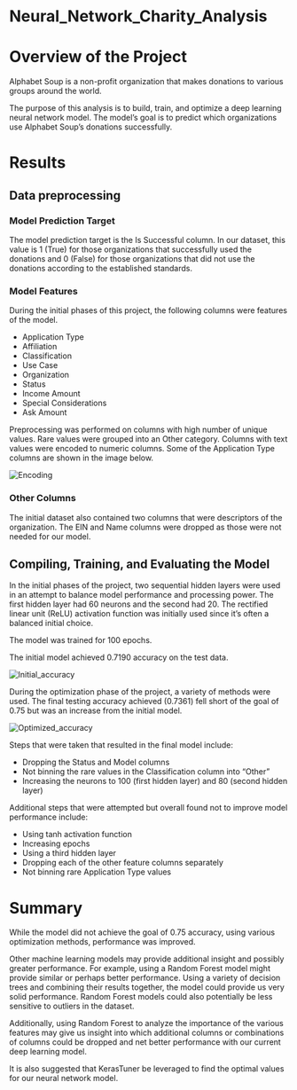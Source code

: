 # Neural_Network_Charity_Analysis

# Overview of the Project

Alphabet Soup is a non-profit organization that makes donations to various groups around the world.  

The purpose of this analysis is to build, train, and optimize a deep learning neural network model.  The model’s goal is to predict which organizations use Alphabet Soup’s donations successfully.


# Results

## Data preprocessing

### Model Prediction Target

The model prediction target is the Is Successful column.  In our dataset, this value is 1 (True) for those organizations that successfully used the donations and 0 (False) for those organizations that did not use the donations according to the established standards.

### Model Features

During the initial phases of this project, the following columns were features of the model.

* Application Type
* Affiliation
* Classification
* Use Case
* Organization
* Status
* Income Amount
* Special Considerations
* Ask Amount

Preprocessing was performed on columns with high number of unique values.  Rare values were grouped into an Other category.  Columns with text values were encoded to numeric columns.  Some of the Application Type columns are shown in the image below.

![Encoding](https://user-images.githubusercontent.com/82730954/132536607-92320b96-44bf-4b5b-b71d-1c4c7022601d.PNG)


### Other Columns

The initial dataset also contained two columns that were descriptors of the organization.  The EIN and Name columns were dropped as those were not needed for our model.


## Compiling, Training, and Evaluating the Model

In the initial phases of the project, two sequential hidden layers were used in an attempt to balance model performance and processing power.  The first hidden layer had 60 neurons and the second had 20.  The rectified linear unit (ReLU) activation function was initially used since it’s often a balanced initial choice.

The model was trained for 100 epochs.

The initial model achieved 0.7190 accuracy on the test data.

![Initial_accuracy](https://user-images.githubusercontent.com/82730954/132536692-99d8b040-e35c-4812-bfc4-332d2e836ba3.PNG)

During the optimization phase of the project, a variety of methods were used.  The final testing accuracy achieved (0.7361) fell short of the goal of 0.75 but was an increase from the initial model.

![Optimized_accuracy](https://user-images.githubusercontent.com/82730954/132536735-a3210e2d-290c-4489-86d8-a043d281ada0.PNG)

Steps that were taken that resulted in the final model include:
* Dropping the Status and Model columns
* Not binning the rare values in the Classification column into “Other”
* Increasing the neurons to 100 (first hidden layer) and 80 (second hidden layer)

Additional steps that were attempted but overall found not to improve model performance include:
* Using tanh activation function
* Increasing epochs
* Using a third hidden layer
* Dropping each of the other feature columns separately
* Not binning rare Application Type values


# Summary

While the model did not achieve the goal of 0.75 accuracy, using various optimization methods, performance was improved.

Other machine learning models may provide additional insight and possibly greater performance.  For example, using a Random Forest model might provide similar or perhaps better performance.  Using a variety of decision trees and combining their results together, the model could provide us very solid performance.  Random Forest models could also potentially be less sensitive to outliers in the dataset.

Additionally, using Random Forest to analyze the importance of the various features may give us insight into which additional columns or combinations of columns could be dropped and net better performance with our current deep learning model.

It is also suggested that KerasTuner be leveraged to find the optimal values for our neural network model.
